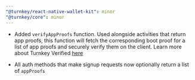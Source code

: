 ```yaml
---
"@turnkey/react-native-wallet-kit": minor
"@turnkey/core": minor
---
```


- Added `verifyAppProofs` function. Used alongside activities that return app proofs, this function will fetch the corresponding boot proof for a list of app proofs and securely verify them on the client. Learn more about Turnkey Verified [here](https://docs.turnkey.com/security/turnkey-verified)

- All auth methods that make signup requests now optionally return a list of `appProofs`
